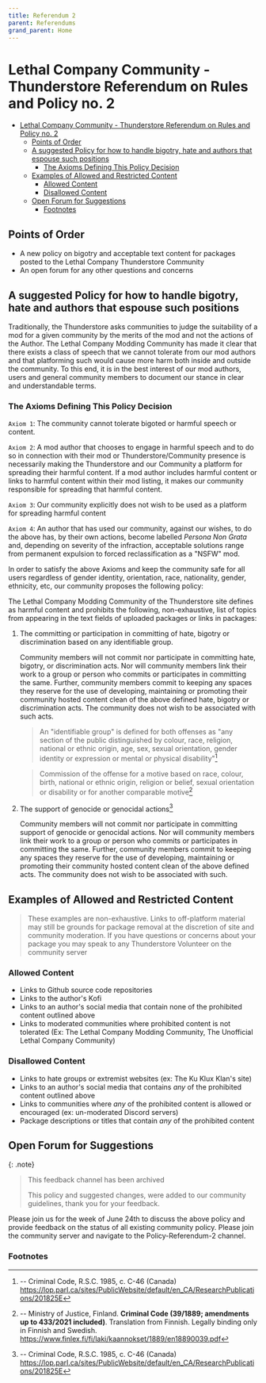 ```yaml
---
title: Referendum 2
parent: Referendums
grand_parent: Home
---
```


# Lethal Company Community - Thunderstore Referendum on Rules and Policy no. 2

- [Lethal Company Community - Thunderstore Referendum on Rules and Policy no. 2](#lethal-company-community---thunderstore-referendum-on-rules-and-policy-no-2)
  - [Points of Order](#points-of-order)
  - [A suggested Policy for how to handle bigotry, hate and authors that espouse such positions](#a-suggested-policy-for-how-to-handle-bigotry-hate-and-authors-that-espouse-such-positions)
    - [The Axioms Defining This Policy Decision](#the-axioms-defining-this-policy-decision)
  - [Examples of Allowed and Restricted Content](#examples-of-allowed-and-restricted-content)
    - [Allowed Content](#allowed-content)
    - [Disallowed Content](#disallowed-content)
  - [Open Forum for Suggestions](#open-forum-for-suggestions)
    - [Footnotes](#footnotes)

## Points of Order

- A new policy on bigotry and acceptable text content for packages posted to the Lethal Company Thunderstore Community
- An open forum for any other questions and concerns

## A suggested Policy for how to handle bigotry, hate and authors that espouse such positions

Traditionally, the Thunderstore asks communities to judge the suitability of a mod for a given community by the merits of the mod and not the actions of the Author. The Lethal Company Modding Community has made it clear that there exists a class of speech that we cannot tolerate from our mod authors and that platforming such would cause more harm both inside and outside the community. To this end, it is in the best interest of our mod authors, users and general community members to document our stance in clear and understandable terms.

### The Axioms Defining This Policy Decision

`Axiom 1`: The community cannot tolerate bigoted or harmful speech or content.

`Axiom 2`: A mod author that chooses to engage in harmful speech and to do so in connection with their mod or Thunderstore/Community presence is necessarily making the Thunderstore and our Community a platform for spreading their harmful content. If a mod author includes harmful content or links to harmful content within their mod listing, it makes our community responsible for spreading that harmful content.

`Axiom 3`: Our community explicitly does not wish to be used as a platform for spreading harmful content

`Axiom 4`: An author that has used our community, against our wishes, to do the above has, by their own actions, become labelled _Persona Non Grata_ and, depending on severity of the infraction, acceptable solutions range from permanent expulsion to forced reclassification as a "NSFW" mod.

In order to satisfy the above Axioms and keep the community safe for all users regardless of gender identity, orientation, race, nationality, gender, ethnicity, etc, our community proposes the following policy:

The Lethal Company Modding Community of the Thunderstore site defines as harmful content and prohibits the following, non-exhaustive, list of topics from appearing in the text fields of uploaded packages or links in packages:

1. The committing or participation in committing of hate, bigotry or discrimination based on any identifiable group.

    Community members will not commit nor participate in committing hate, bigotry, or discrimination acts. Nor will community members link their work to a group or person who commits or participates in committing the same. Further, community members commit to keeping any spaces they reserve for the use of developing, maintaining or promoting their community hosted content clean of the above defined hate, bigotry or discrimination acts. The community does not wish to be associated with such acts.

    > An "identifiable group" is defined for both offenses as "any section of the public distinguished by colour, race, religion, national or ethnic origin, age, sex, sexual orientation, gender identity or expression or mental or physical disability"[^1]

    > Commission of the offense for a motive based on race, colour, birth, national or ethnic origin,
    religion or belief, sexual orientation or disability or for another comparable motive[^2]

2. The support of genocide or genocidal actions[^1]

    Community members will not commit nor participate in committing support of genocide or genocidal actions. Nor will community members link their work to a group or person who commits or participates in committing the same. Further, community members commit to keeping any spaces they reserve for the use of developing, maintaining or promoting their community hosted content clean of the above defined acts. The community does not wish to be associated with such.

## Examples of Allowed and Restricted Content

> These examples are non-exhaustive. Links to off-platform material may still be grounds for package removal at the discretion of site and community moderation. If you have questions or concerns about your package you may speak to any Thunderstore Volunteer on the community server

### Allowed Content

- Links to Github source code repositories
- Links to the author's Kofi
- Links to an author's social media that contain none of the prohibited content outlined above
- Links to moderated communities where prohibited content is not tolerated (Ex: The Lethal Company Modding Community, The Unofficial Lethal Company Community)

### Disallowed Content

- Links to hate groups or extremist websites (ex: The Ku Klux Klan's site)
- Links to an author's social media that contains _any_ of the prohibited content outlined above
- Links to communities where _any_ of the prohibited content is allowed or encouraged (ex: un-moderated Discord servers)
- Package descriptions or titles that contain _any_ of the prohibited content

## Open Forum for Suggestions

{: .note}
> This feedback channel has been archived
>
> This policy and suggested changes, were added to our community guidelines, thank you for your feedback.

Please join us for the week of June 24th to discuss the above policy and provide feedback on the status of all existing community policy. Please join the community server and navigate to the Policy-Referendum-2 channel.

### Footnotes

[^1]:
    -- Criminal Code, R.S.C. 1985, c. C-46 (Canada) <https://lop.parl.ca/sites/PublicWebsite/default/en_CA/ResearchPublications/201825E>

[^2]:
    -- Ministry of Justice, Finland. **Criminal Code (39/1889; amendments up to 433/2021 included)**. Translation from Finnish. Legally binding only in Finnish and Swedish. <https://www.finlex.fi/fi/laki/kaannokset/1889/en18890039.pdf>
